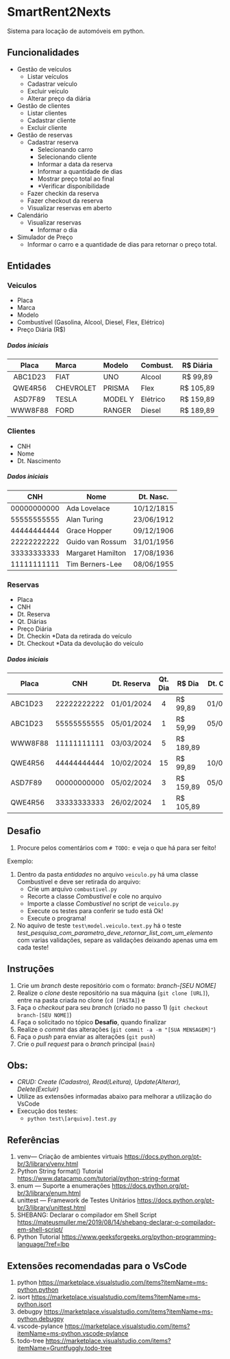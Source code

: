 # SmartRent2Nexts

Sistema para locação de automóveis em python.

## Funcionalidades
- Gestão de veículos
    - Listar veículos
    - Cadastrar veículo
    - Excluir veículo
    - Alterar preço da diária
- Gestão de clientes
    - Listar clientes
    - Cadastrar cliente
    - Excluir cliente
- Gestão de reservas
    - Cadastrar reserva
        - Selecionando carro
        - Selecionando cliente
        - Informar a data da reserva
        - Informar a quantidade de dias
        - Mostrar preço total ao final
        - *Verificar disponibilidade
    - Fazer checkin da reserva
    - Fazer checkout da reserva
    - Visualizar reservas em aberto
- Calendário
    - Visualizar reservas
        - Informar o dia
- Simulador de Preço
    - Informar o carro e a quantidade de dias para retornar o preço total.

## Entidades

### Veiculos
- Placa
- Marca
- Modelo
- Combustível (Gasolina, Alcool, Diesel, Flex, Elétrico)
- Preço Diária (R$)

##### Dados iniciais
| Placa   | Marca     | Modelo  | Combust. | R$ Diária |
|:-------:|:----------|:--------|----------|:---------:|
| ABC1D23 | FIAT      | UNO     | Alcool   | R$ 99,89  |
| QWE4R56 | CHEVROLET | PRISMA  | Flex     | R$ 105,89 |
| ASD7F89 | TESLA     | MODEL Y | Elétrico | R$ 159,89 |
| WWW8F88 | FORD      | RANGER  | Diesel   | R$ 189,89 |

### Clientes
- CNH
- Nome
- Dt. Nascimento
    
##### Dados iniciais
| CNH         | Nome              | Dt. Nasc.  |
|-------------|-------------------|------------|
| 00000000000 | Ada Lovelace      | 10/12/1815 |
| 55555555555 | Alan Turing       | 23/06/1912 |
| 44444444444 | Grace Hopper      | 09/12/1906 |
| 22222222222 | Guido van Rossum  | 31/01/1956 |
| 33333333333 | Margaret Hamilton | 17/08/1936 |
| 11111111111 | Tim Berners-Lee   | 08/06/1955 |

### Reservas
- Placa
- CNH
- Dt. Reserva
- Qt. Diárias
- Preço Diária
- Dt. Checkin *Data da retirada do veículo
- Dt. Checkout *Data da devolução do veículo

##### Dados iniciais
| Placa | CNH       | Dt. Reserva | Qt. Dia | R$ Dia  | Dt. Checkin | Dt. Checkout |
|-------|-----------|-------------|:-------:|---------|:-----------:|:------------:|
|ABC1D23|22222222222| 01/01/2024  | 4       |R$ 99,89 | 01/01/2024  | 04/01/2024   |
|ABC1D23|55555555555| 05/01/2024  | 1       |R$ 59,99 | 05/01/2024  | 06/01/2024   |
|WWW8F88|11111111111| 03/03/2024  | 5       |R$ 189,89|             |              |
|QWE4R56|44444444444| 10/02/2024  | 15      |R$ 99,89 | 10/02/2024  |              |
|ASD7F89|00000000000| 05/02/2024  | 3       |R$ 159,89| 05/02/2024  | 08/02/2024   |
|QWE4R56|33333333333| 26/02/2024  | 1       |R$ 105,89|             |              |

## Desafio
1. Procure pelos comentários com `# TODO:` e veja o que há para ser feito!

Exemplo:

1. Dentro da pasta _entidades_ no arquivo `veiculo.py` há uma classe Combustivel e deve ser retirada do arquivo:
    * Crie um arquivo `combustivel.py`
    * Recorte a classe _Combustivel_ e cole no arquivo
    * Importe a classe _Combustivel_ no script de `veiculo.py`
    * Execute os testes para conferir se tudo está Ok!
    * Execute o programa!
1. No aquivo de teste `test\model.veiculo.text.py` há o teste *test_pesquisa_com_parametro_deve_retornar_list_com_um_elemento* com varias validações, separe as validações deixando apenas uma em cada teste!

    
## Instruções

1. Crie um _branch_ deste repositório com o formato: *branch-[SEU NOME]*
2. Realize o _clone_ deste repositório na sua máquina (`git clone [URL]`), entre na pasta criada no clone (`cd [PASTA]`) e
3. Faça o _checkout_ para seu _branch_ (criado no passo 1) (`git checkout branch-[SEU NOME]`)
4. Faça o solicitado no tópico **Desafio**, quando finalizar
5. Realize o _commit_ das alterações (`git commit -a -m "[SUA MENSAGEM]"`)
6. Faça o _push_ para enviar as alterações (`git push`)
7. Crie o _pull request_ para o _branch_ principal (`main`)

## Obs:
* _CRUD: Create (Cadastro), Read(Leitura), Update(Alterar), Delete(Excluir)_
* Utilize as extensões informadas abaixo para melhorar a utilização do VsCode
* Execução dos testes:
    - `python test\[arquivo].test.py`

## Referências
1. venv— Criação de ambientes virtuais <https://docs.python.org/pt-br/3/library/venv.html>
1. Python String format() Tutorial <https://www.datacamp.com/tutorial/python-string-format>
1. enum — Suporte a enumerações <https://docs.python.org/pt-br/3/library/enum.html>
1. unittest — Framework de Testes Unitários <https://docs.python.org/pt-br/3/library/unittest.html>
1. SHEBANG: Declarar o compilador em Shell Script <https://mateusmuller.me/2019/08/14/shebang-declarar-o-compilador-em-shell-script/>
1. Python Tutorial <https://www.geeksforgeeks.org/python-programming-language/?ref=lbp>

## Extensões recomendadas para o VsCode
1. python <https://marketplace.visualstudio.com/items?itemName=ms-python.python>
1. isort <https://marketplace.visualstudio.com/items?itemName=ms-python.isort>
1. debugpy <https://marketplace.visualstudio.com/items?itemName=ms-python.debugpy>
1. vscode-pylance <https://marketplace.visualstudio.com/items?itemName=ms-python.vscode-pylance>
1. todo-tree <https://marketplace.visualstudio.com/items?itemName=Gruntfuggly.todo-tree>
